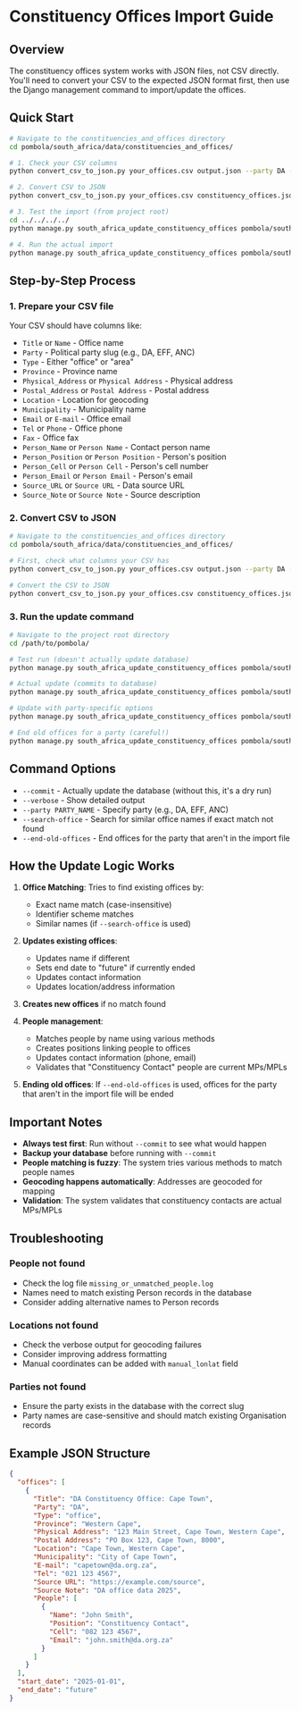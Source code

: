 # Constituency Offices Import Guide

## Overview

The constituency offices system works with JSON files, not CSV directly. You'll need to convert your CSV to the expected JSON format first, then use the Django management command to import/update the offices.

## Quick Start

```bash
# Navigate to the constituencies_and_offices directory
cd pombola/south_africa/data/constituencies_and_offices/

# 1. Check your CSV columns
python convert_csv_to_json.py your_offices.csv output.json --party DA --show-columns

# 2. Convert CSV to JSON
python convert_csv_to_json.py your_offices.csv constituency_offices.json --party DA

# 3. Test the import (from project root)
cd ../../../../
python manage.py south_africa_update_constituency_offices pombola/south_africa/data/constituencies_and_offices/constituency_offices.json --verbose

# 4. Run the actual import
python manage.py south_africa_update_constituency_offices pombola/south_africa/data/constituencies_and_offices/constituency_offices.json --commit --verbose
```

## Step-by-Step Process

### 1. Prepare your CSV file

Your CSV should have columns like:
- `Title` or `Name` - Office name
- `Party` - Political party slug (e.g., DA, EFF, ANC)
- `Type` - Either "office" or "area"
- `Province` - Province name
- `Physical_Address` or `Physical Address` - Physical address
- `Postal_Address` or `Postal Address` - Postal address  
- `Location` - Location for geocoding
- `Municipality` - Municipality name
- `Email` or `E-mail` - Office email
- `Tel` or `Phone` - Office phone
- `Fax` - Office fax
- `Person_Name` or `Person Name` - Contact person name
- `Person_Position` or `Person Position` - Person's position
- `Person_Cell` or `Person Cell` - Person's cell number
- `Person_Email` or `Person Email` - Person's email
- `Source_URL` or `Source URL` - Data source URL
- `Source_Note` or `Source Note` - Source description

### 2. Convert CSV to JSON

```bash
# Navigate to the constituencies_and_offices directory
cd pombola/south_africa/data/constituencies_and_offices/

# First, check what columns your CSV has
python convert_csv_to_json.py your_offices.csv output.json --party DA --show-columns

# Convert the CSV to JSON
python convert_csv_to_json.py your_offices.csv constituency_offices.json --party DA --start-date 2025-01-01
```

### 3. Run the update command

```bash
# Navigate to the project root directory
cd /path/to/pombola/

# Test run (doesn't actually update database)
python manage.py south_africa_update_constituency_offices pombola/south_africa/data/constituencies_and_offices/constituency_offices.json --verbose

# Actual update (commits to database)
python manage.py south_africa_update_constituency_offices pombola/south_africa/data/constituencies_and_offices/constituency_offices.json --commit --verbose

# Update with party-specific options
python manage.py south_africa_update_constituency_offices pombola/south_africa/data/constituencies_and_offices/constituency_offices.json --commit --party DA --search-office --verbose

# End old offices for a party (careful!)
python manage.py south_africa_update_constituency_offices pombola/south_africa/data/constituencies_and_offices/constituency_offices.json --commit --party DA --end-old-offices --verbose
```

## Command Options

- `--commit` - Actually update the database (without this, it's a dry run)
- `--verbose` - Show detailed output
- `--party PARTY_NAME` - Specify party (e.g., DA, EFF, ANC)
- `--search-office` - Search for similar office names if exact match not found
- `--end-old-offices` - End offices for the party that aren't in the import file

## How the Update Logic Works

1. **Office Matching**: Tries to find existing offices by:
   - Exact name match (case-insensitive)
   - Identifier scheme matches
   - Similar names (if `--search-office` is used)

2. **Updates existing offices**:
   - Updates name if different
   - Sets end date to "future" if currently ended
   - Updates contact information
   - Updates location/address information

3. **Creates new offices** if no match found

4. **People management**:
   - Matches people by name using various methods
   - Creates positions linking people to offices
   - Updates contact information (phone, email)
   - Validates that "Constituency Contact" people are current MPs/MPLs

5. **Ending old offices**: If `--end-old-offices` is used, offices for the party that aren't in the import file will be ended

## Important Notes

- **Always test first**: Run without `--commit` to see what would happen
- **Backup your database** before running with `--commit`
- **People matching is fuzzy**: The system tries various methods to match people names
- **Geocoding happens automatically**: Addresses are geocoded for mapping
- **Validation**: The system validates that constituency contacts are actual MPs/MPLs

## Troubleshooting

### People not found
- Check the log file `missing_or_unmatched_people.log`
- Names need to match existing Person records in the database
- Consider adding alternative names to Person records

### Locations not found
- Check the verbose output for geocoding failures
- Consider improving address formatting
- Manual coordinates can be added with `manual_lonlat` field

### Parties not found
- Ensure the party exists in the database with the correct slug
- Party names are case-sensitive and should match existing Organisation records

## Example JSON Structure

```json
{
  "offices": [
    {
      "Title": "DA Constituency Office: Cape Town",
      "Party": "DA",
      "Type": "office",
      "Province": "Western Cape",
      "Physical Address": "123 Main Street, Cape Town, Western Cape",
      "Postal Address": "PO Box 123, Cape Town, 8000",
      "Location": "Cape Town, Western Cape",
      "Municipality": "City of Cape Town",
      "E-mail": "capetown@da.org.za",
      "Tel": "021 123 4567",
      "Source URL": "https://example.com/source",
      "Source Note": "DA office data 2025",
      "People": [
        {
          "Name": "John Smith",
          "Position": "Constituency Contact",
          "Cell": "082 123 4567",
          "Email": "john.smith@da.org.za"
        }
      ]
    }
  ],
  "start_date": "2025-01-01",
  "end_date": "future"
}
```
